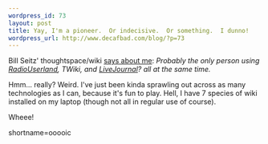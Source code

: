 ```yaml
--- 
wordpress_id: 73
layout: post
title: Yay, I'm a pioneer.  Or indecisive.  Or something.  I dunno!
wordpress_url: http://www.decafbad.com/blog/?p=73
---
```

<p>Bill Seitz' thoughtspace/wiki <a href="http://webseitz.fluxent.com/wiki/LesOrchard">says about me</a>: <i>Probably the only person using <a href="http://www.decafbad.com/twiki/bin/view/Main/RadioUserland">RadioUserland</a>, TWiki, and <a href="http://www.decafbad.com/twiki/bin/view/Main/LiveJournal">LiveJournal</a>? all at the same time.</i></p>
<p>Hmm... really?  Weird.  I've just been kinda sprawling out across as many technologies as I can, because it's fun to play.  Hell, I have 7 species of wiki installed on my laptop (though not all in regular use of course).</p>
<p>Wheee!</p>
<!--more-->
shortname=ooooic
